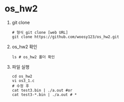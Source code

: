 # os_hw2

1. git clone

       # 형식 git clone [web URL]
       git clone https://github.com/woosy123/os_hw2.git

2. os_hw2 확인

       ls # os_hw2 폴더 확인

3. 파일 실행

       cd os_hw2
       vi os3_1.c
       # 수정 후
       cat test3.bin | ./a.out #or
       cat test3-*.bin | ./a.out # * 
       
       
        
   


